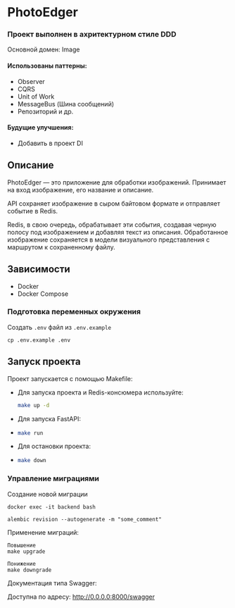 # PhotoEdger
### Проект выполнен в ахритектурном стиле DDD
Основной домен: Image

#### Использованы паттерны:
  - Observer
  - CQRS
  - Unit of Work
  - MessageBus (Шина сообщений)
  - Репозиторий и др.

#### Будущие улучшения:
  - Добавить в проект DI

## Описание

PhotoEdger — это приложение для обработки изображений.
Принимает на вход изображение, его название и описание. 

API сохраняет изображение в сыром байтовом формате и отправляет событие в Redis.

Redis, в свою очередь, обрабатывает эти события, создавая черную полосу под изображением и добавляя текст из описания. Обработанное изображение сохраняется в модели визуального представления с маршрутом к сохраненному файлу.

## Зависимости

- Docker
- Docker Compose

### Подготовка переменных окружения
Создать `.env` файл из `.env.example`

```
cp .env.example .env
```

## Запуск проекта

Проект запускается с помощью Makefile:

- Для запуска проекта и Redis-консюмера используйте:
  ```bash
  make up -d

- Для запуска FastAPI:
- ```bash
  make run

- Для остановки проекта:
- ```bash
  make down

### Управление миграциями
Создание новой миграции
```
docker exec -it backend bash

alembic revision --autogenerate -m "some_comment"
```

Применение миграций:

```
Повышение
make upgrade

Понижение
make downgrade
```

Документация типа Swagger:

Доступна по адресу:
http://0.0.0.0:8000/swagger
